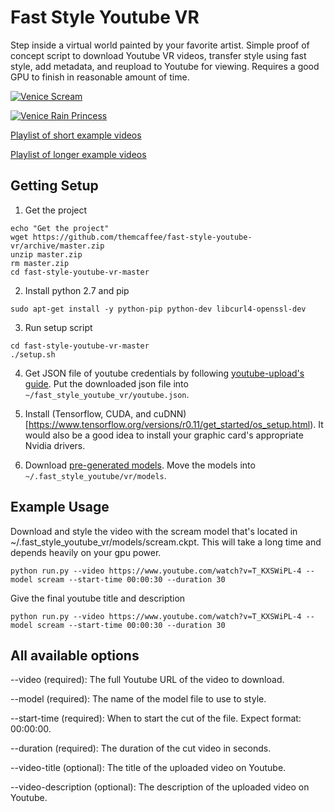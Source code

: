 # Fast Style Youtube VR

Step inside a virtual world painted by your favorite artist. Simple proof of concept script to download Youtube VR videos, transfer
style using fast style, add metadata, and reupload to Youtube for viewing. Requires a good GPU to finish in reasonable amount of time.

[![Venice Scream](https://img.youtube.com/vi/jfiGyaFzHug/0.jpg)](https://www.youtube.com/watch?v=jfiGyaFzHug)

[![Venice Rain Princess](https://img.youtube.com/vi/ZuxioQEKw7I/0.jpg)](https://www.youtube.com/watch?v=ZuxioQEKw7I)

[Playlist of short example videos](https://www.youtube.com/watch?v=EwQmQKw1stw&feature=youtu.be&list=PLu1w_GF5s7kvia2T6sYN2zGqzgEYVo4dG)

[Playlist of longer example videos](https://www.youtube.com/playlist?list=PLQ931W8JAdGuiNUvEqvG4x0O0-Fl1P-wM)


## Getting Setup

1. Get the project

```
echo "Get the project"
wget https://github.com/themcaffee/fast-style-youtube-vr/archive/master.zip
unzip master.zip
rm master.zip
cd fast-style-youtube-vr-master
```

2. Install python 2.7 and pip

```
sudo apt-get install -y python-pip python-dev libcurl4-openssl-dev
```

3. Run setup script

```
cd fast-style-youtube-vr-master
./setup.sh
```

4. Get JSON file of youtube credentials by following [youtube-upload's guide](https://github.com/tokland/youtube-upload#authentication).
Put the downloaded json file into `~/fast_style_youtube_vr/youtube.json`.

5. Install (Tensorflow, CUDA, and cuDNN)[https://www.tensorflow.org/versions/r0.11/get_started/os_setup.html). It would also be a good idea to install your graphic card's appropriate Nvidia drivers.

6. Download [pre-generated models](https://drive.google.com/drive/folders/0B9jhaT37ydSyRk9UX0wwX3BpMzQ). Move the models
 into `~/.fast_style_youtube/vr/models`.


## Example Usage

Download and style the video with the scream model that's located in ~/.fast_style_youtube_vr/models/scream.ckpt. This will
take a long time and depends heavily on your gpu power.

```
python run.py --video https://www.youtube.com/watch?v=T_KXSWiPL-4 --model scream --start-time 00:00:30 --duration 30
```

Give the final youtube title and description

```
python run.py --video https://www.youtube.com/watch?v=T_KXSWiPL-4 --model scream --start-time 00:00:30 --duration 30
```

## All available options

--video (required): The full Youtube URL of the video to download.

--model (required): The name of the model file to use to style.

--start-time (required): When to start the cut of the file. Expect format: 00:00:00.

--duration (required): The duration of the cut video in seconds.

--video-title (optional): The title of the uploaded video on Youtube.

--video-description (optional): The description of the uploaded video on Youtube.
